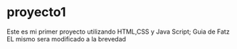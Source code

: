 # proyecto1
Este es mi primer proyecto utilizando HTML,CSS y Java Script; Guia de Fatz 
EL mismo sera modificado a la brevedad
